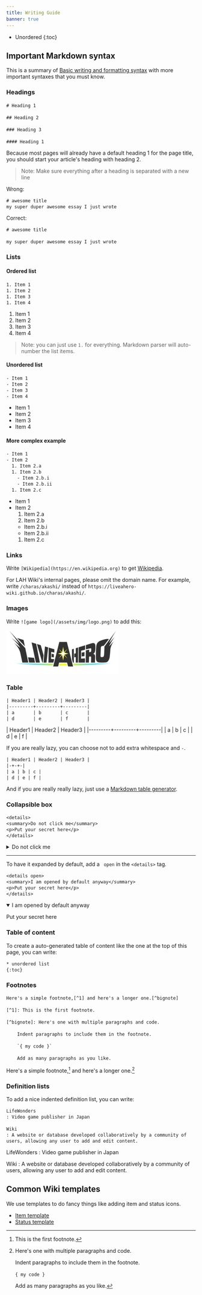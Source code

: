 ```yaml
---
title: Writing Guide
banner: true
---
```


* Unordered
{:toc}

## Important Markdown syntax

This is a summary of [Basic writing and formatting syntax](https://docs.github.com/en/free-pro-team@latest/github/writing-on-github/basic-writing-and-formatting-syntax)
with more important syntaxes that you must know.

### Headings

```
# Heading 1

## Heading 2

### Heading 3

#### Heading 1
```

Because most pages will already have a default heading 1 for the page title, you should start your article's heading with
heading 2.

> Note: Make sure everything after a heading is separated with a new line

Wrong:

```
# awesome title
my super duper awesome essay I just wrote
```

Correct:

```
# awesome title

my super duper awesome essay I just wrote
```

### Lists

#### Ordered list

```
1. Item 1
1. Item 2
1. Item 3
1. Item 4
```

1. Item 1
1. Item 2
1. Item 3
1. Item 4

> Note: you can just use `1.` for everything. Markdown parser will auto-number the list items.

#### Unordered list

```
- Item 1
- Item 2
- Item 3
- Item 4
```

- Item 1
- Item 2
- Item 3
- Item 4

#### More complex example

```
- Item 1
- Item 2
  1. Item 2.a
  1. Item 2.b
    - Item 2.b.i
    - Item 2.b.ii
  1. Item 2.c
```

- Item 1
- Item 2
  1. Item 2.a
  1. Item 2.b
    - Item 2.b.i
    - Item 2.b.ii
  1. Item 2.c

### Links

Write `[Wikipedia](https://en.wikipedia.org)` to get [Wikipedia](https://en.wikipedia.org).

For LAH Wiki's internal pages, please omit the domain name. For example, write `/charas/akashi/` instead of `https://liveahero-wiki.github.io/charas/akashi/`.

### Images

Write `![game logo](/assets/img/logo.png)` to add this:

![game logo](/assets/img/logo.png)

### Table

```
| Header1 | Header2 | Header3 |
|---------+---------+---------|
| a       | b       | c       |
| d       | e       | f       |
```

| Header1 | Header2 | Header3 |
|---------+---------+---------|
| a       | b       | c       |
| d       | e       | f       |

If you are really lazy, you can choose not to add extra whitespace and `-`.

```
| Header1 | Header2 | Header3 |
|-+-+-|
| a | b | c |
| d | e | f |
```

And if you are really really lazy, just use a [Markdown table generator](https://www.tablesgenerator.com/markdown_tables).

### Collapsible box

```
<details>
<summary>Do not click me</summary>
<p>Put your secret here</p>
</details>
```

<details>
<summary>Do not click me</summary>
<p>Put your secret here</p>
</details>

---

To have it expanded by default, add a ` open` in the <code>&lt;details&gt;</code> tag.

```
<details open>
<summary>I am opened by default anyway</summary>
<p>Put your secret here</p>
</details>
```

<details open>
<summary>I am opened by default anyway</summary>
<p>Put your secret here</p>
</details>

### Table of content

To create a auto-generated table of content like the one at the top of this page, you can write:

```
* unordered list
{:toc}
```

### Footnotes

```
Here's a simple footnote,[^1] and here's a longer one.[^bignote]

[^1]: This is the first footnote.

[^bignote]: Here's one with multiple paragraphs and code.

    Indent paragraphs to include them in the footnote.

    `{ my code }`

    Add as many paragraphs as you like.
```

Here's a simple footnote,[^1] and here's a longer one.[^bignote]

[^1]: This is the first footnote.

[^bignote]: Here's one with multiple paragraphs and code.

    Indent paragraphs to include them in the footnote.

    `{ my code }`

    Add as many paragraphs as you like.

### Definition lists

To add a nice indented definition list, you can write:

```
LifeWonders
: Video game publisher in Japan

Wiki
: A website or database developed collaboratively by a community of users, allowing any user to add and edit content.
```

LifeWonders
: Video game publisher in Japan

Wiki
: A website or database developed collaboratively by a community of users, allowing any user to add and edit content.

## Common Wiki templates

We use templates to do fancy things like adding item and status icons.

- [Item template](/items/)
- [Status template](/statuses)
